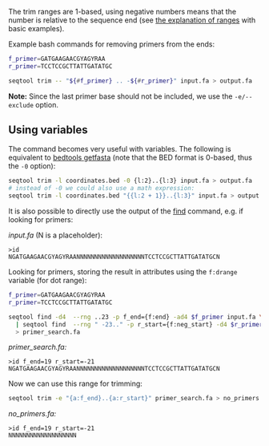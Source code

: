 The trim ranges are 1-based, using negative numbers means that the number is relative to the sequence end (see [the explanation of ranges](ranges)
with basic examples).

Example bash commands for removing primers from the ends:

```bash
f_primer=GATGAAGAACGYAGYRAA
r_primer=TCCTCCGCTTATTGATATGC

seqtool trim -- "${#f_primer} .. -${#r_primer}" input.fa > output.fa
```

**Note:** Since the last primer base should not be included, we use
the `-e/--exclude` option.


## Using variables

The command becomes very useful with variables. The following is equivalent
to [bedtools getfasta](http://bedtools.readthedocs.io/en/latest/content/tools/getfasta.html)
(note that the BED format is 0-based, thus the `-0` option):

```bash
seqtool trim -l coordinates.bed -0 {l:2}..{l:3} input.fa > output.fa
# instead of -0 we could also use a math expression:
seqtool trim -l coordinates.bed "{{l:2 + 1}}..{l:3}" input.fa > output.fa
```

It is also possible to directly use the output of the [find](find) command,
e.g. if looking for primers:

_input.fa_ (N is a placeholder):

```
>id
NGATGAAGAACGYAGYRAANNNNNNNNNNNNNNNNNNNTCCTCCGCTTATTGATATGCN
```

Looking for primers, storing the result in attributes using the
`f:drange` variable (for dot range):

```bash
f_primer=GATGAAGAACGYAGYRAA
r_primer=TCCTCCGCTTATTGATATGC

seqtool find -d4  --rng ..23 -p f_end={f:end} -ad4 $f_primer input.fa \
  | seqtool find  --rng " -23.." -p r_start={f:neg_start} -d4 $r_primer \
  > primer_search.fa
```

_primer\_search.fa:_

```
>id f_end=19 r_start=-21
NGATGAAGAACGYAGYRAANNNNNNNNNNNNNNNNNNNTCCTCCGCTTATTGATATGCN
```

Now we can use this range for trimming:

```bash
seqtool trim -e "{a:f_end}..{a:r_start}" primer_search.fa > no_primers.fa
```

_no\_primers.fa:_

```
>id f_end=19 r_start=-21
NNNNNNNNNNNNNNNNNNN
```

